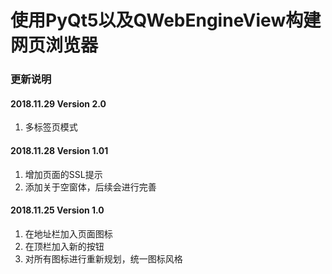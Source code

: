 # 使用PyQt5以及QWebEngineView构建网页浏览器
### 更新说明
#### 2018.11.29 Version 2.0
1. 多标签页模式
#### 2018.11.28 Version 1.01
1. 增加页面的SSL提示
2. 添加关于空窗体，后续会进行完善
#### 2018.11.25 Version 1.0
1. 在地址栏加入页面图标
2. 在顶栏加入新的按钮
3. 对所有图标进行重新规划，统一图标风格